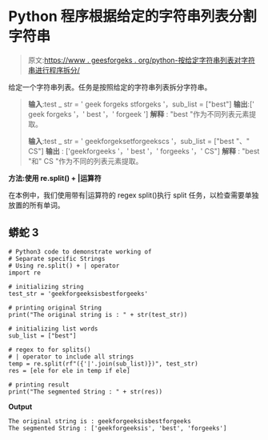 # Python 程序根据给定的字符串列表分割字符串

> 原文:[https://www . geesforgeks . org/python-按给定字符串列表对字符串进行程序拆分/](https://www.geeksforgeeks.org/python-program-to-split-a-string-by-the-given-list-of-strings/)

给定一个字符串列表。任务是按照给定的字符串列表拆分字符串。

> **输入**:test _ str = ' geek forgeks stforgeks '，sub_list = ["best"]
> **输出**:[' geek forgeks '，' best '，' forgeek ']
> **解释** : "best "作为不同列表元素提取。
> 
> **输入**:test _ str = ' geekforgeksetforgeekscs '，sub_list = ["best "、" CS"]
> **输出** : ['geekforgeeks '，' best '，' forgeeks '，' CS"]
> **解释** : "best "和" CS "作为不同的列表元素提取。

**方法:使用 re.split() + |运算符**

在本例中，我们使用带有|运算符的 regex split()执行 split 任务，以检查需要单独放置的所有单词。

## 蟒蛇 3

```
# Python3 code to demonstrate working of 
# Separate specific Strings
# Using re.split() + | operator
import re

# initializing string
test_str = 'geekforgeeksisbestforgeeks'

# printing original String
print("The original string is : " + str(test_str))

# initializing list words 
sub_list = ["best"]

# regex to for splits()
# | operator to include all strings 
temp = re.split(rf"({'|'.join(sub_list)})", test_str)
res = [ele for ele in temp if ele] 

# printing result 
print("The segmented String : " + str(res)) 
```

**Output**

```
The original string is : geekforgeeksisbestforgeeks
The segmented String : ['geekforgeeksis', 'best', 'forgeeks']

```